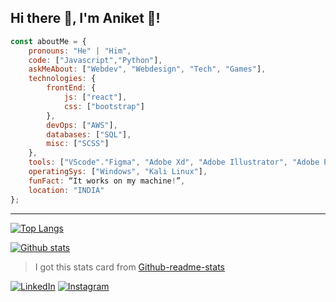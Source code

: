 ## Hi there 👋, I'm Aniket 👦!

<!--
**Chauhan-Aniket/Chauhan-Aniket** is a ✨ _special_ ✨ repository because its `README.md` (this file) appears on your GitHub profile.
-->

```javascript
const aboutMe = {
    pronouns: "He" | "Him",
    code: ["Javascript","Python"],
    askMeAbout: ["Webdev", "Webdesign", "Tech", "Games"],
    technologies: {
        frontEnd: {
            js: ["react"],
            css: ["bootstrap"]
        },
        devOps: ["AWS"],
        databases: ["SQL"],
        misc: ["SCSS"]
    },
    tools: ["VScode"."Figma", "Adobe Xd", "Adobe Illustrator", "Adobe Photoshop"],
    operatingSys: ["Windows", "Kali Linux"],
    funFact: “It works on my machine!”,
    location: "INDIA"
};
```
---------------------------------------------------------------------------------------------------------------------------------------------

[![Top Langs](https://github-readme-stats.vercel.app/api/top-langs/?username=ANi13055&layout=compact)](https://github.com/Ani13055/github-readme-stats)

[![Github stats](https://github-readme-stats.vercel.app/api?username=Ani13055&show_icons=true)](https://github.com/Ani13055/github-readme-stats)
> I got this stats card from [Github-readme-stats](https://github.com/anuraghazra/github-readme-stats)

<a href="https://www.linkedin.com/in/aniket-chauhan-816838150/"><img src="https://img.shields.io/badge/LinkedIn-%230077B5.svg?&style=flat-square&logo=linkedin&logoColor=white" alt="LinkedIn"></a>
<a href="https://www.instagram.com/_anichauhan_/"><img src="https://img.shields.io/badge/Instagram-%23E4405F.svg?&style=flat-square&logo=instagram&logoColor=white" alt="Instagram"></a>
<!--
<a href="#"><img src="https://img.shields.io/badge/🔽Download_My_CV-002366"/></a>
[![button](https://img.shields.io/badge/Instagram-%23E4405F.svg?&style=flat-square&logo=instagram&logoColor=white)](https://www.instagram.com/_anichauhan_/)
[![button](https://img.shields.io/badge/LinkedIn-%230077B5.svg?&style=flat-square&logo=linkedin&logoColor=white)](https://www.linkedin.com/in/aniket-chauhan-816838150/)
-->
